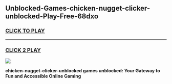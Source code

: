 
## Unblocked-Games-chicken-nugget-clicker-unblocked-Play-Free-68dxo
<h3>
<a href="https://premium76.site?title=chicken-nugget-clicker-unblocked&ref=19M">CLICK TO PLAY</a></h3>
<hr>

<h3>
<a href="https://premium76.site?title=chicken-nugget-clicker-unblocked&ref=19M">CLICK 2 PLAY</a>
  
</h3>

<a href="https://premium76.site?title=chicken-nugget-clicker-unblocked&ref=19M"><img src="https://clearcache.store/games.png"></a>


**chicken-nugget-clicker-unblocked games unblocked: Your Gateway to Fun and Accessible Online Gaming**
